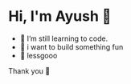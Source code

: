 # Hi, I'm Ayush 🐙

- 🐬 I’m still learning to code.
- 🦭 i want to build something fun
- 🪼 lessgooo

Thank you 🙏
